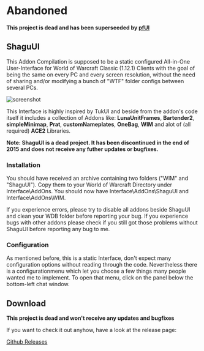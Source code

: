 # Abandoned
**This project is dead and has been superseeded by [pfUI](http://shagu.org/pfUI)**

## ShaguUI
This Addon Compilation is supposed to be a static configured All-in-One User-Interface for World of Warcraft Classic (1.12.1) Clients with the goal of being the same on every PC and every screen resolution, without the need of sharing and/or modifying a bunch of "WTF" folder configs between several PCs. 

![screenshot](https://raw.githubusercontent.com/shagu/ShaguAddons/master/_img/ShaguUI/screenshot.jpg)

This Interface is highly inspired by TukUI and beside from the addon's code itself it includes a collection of Addons like:
**LunaUnitFrames**, **Bartender2**, **simpleMinimap**, **Prat**, **customNameplates**, **OneBag**, **WIM** and alot of (all required) **ACE2** Libraries. 

**Note: ShaguUI is a dead project. It has been discontinued in the end of 2015 and does not receive any futher updates or bugfixes.**

### Installation
You should have received an archive containing two folders ("WIM" and "ShaguUI"). Copy them to your World of Warcraft Directory under Interface\AddOns. You should now have Interface\AddOns\ShaguUI and Interface\AddOns\WIM. 

If you experience errors, please try to disable all addons beside ShaguUI and clean your WDB folder before reporting your bug. If you experience bugs with other addons please check if you still got those problems without ShaguUI before reporting any bug to me.

### Configuration
As mentioned before, this is a static Interface, don't expect many configuration options without reading through the code. Nevertheless there is a configurationmenu which let you choose a few things many people wanted me to implement. To open that menu, click on the panel below the bottom-left chat window.

## Download
**This project is dead and won't receive any updates and bugfixes**

If you want to check it out anyhow, have a look at the release page:

[Github Releases](https://github.com/shagu/ShaguUI/releases)

